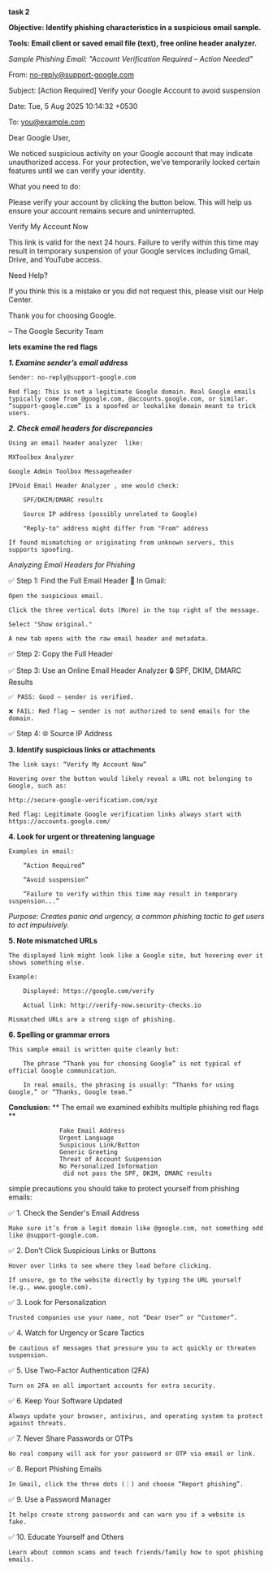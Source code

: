  **task 2**
 
**Objective: Identify phishing characteristics in a suspicious email sample.**

**Tools: Email client or saved email file (text), free online header analyzer.**


*Sample Phishing Email: "Account Verification Required – Action Needed"*

From: no-reply@support-google.com

Subject: [Action Required] Verify your Google Account to avoid suspension

Date: Tue, 5 Aug 2025 10:14:32 +0530

To: you@example.com

Dear Google User,

We noticed suspicious activity on your Google account that may indicate unauthorized access. For your protection, we’ve temporarily locked certain features until we can verify your identity.

What you need to do:

Please verify your account by clicking the button below. This will help us ensure your account remains secure and uninterrupted.

 Verify My Account Now

   This link is valid for the next 24 hours. Failure to verify within this time may result in temporary suspension of your Google services including Gmail, Drive, and YouTube access.

Need Help?

If you think this is a mistake or you did not request this, please visit our Help Center.

Thank you for choosing Google.

– The Google Security Team

**lets examine the red flags**

***1. Examine sender’s email address***

    Sender: no-reply@support-google.com

    Red flag: This is not a legitimate Google domain. Real Google emails typically come from @google.com, @accounts.google.com, or similar.
    “support-google.com” is a spoofed or lookalike domain meant to trick users.


***2. Check email headers for discrepancies***

    Using an email header analyzer  like:

    MXToolbox Analyzer

    Google Admin Toolbox Messageheader

    IPVoid Email Header Analyzer , one would check:

        SPF/DKIM/DMARC results

        Source IP address (possibly unrelated to Google)

        "Reply-to" address might differ from "From" address

    If found mismatching or originating from unknown servers, this supports spoofing.

 *Analyzing Email Headers for Phishing*
 
✅ Step 1: Find the Full Email Header
📧  In Gmail:

    Open the suspicious email.

    Click the three vertical dots (More) in the top right of the message.

    Select "Show original."

    A new tab opens with the raw email header and metadata.
 ✅ Step 2: Copy the Full Header
 
 ✅ Step 3: Use an Online Email Header Analyzer
 🔒 SPF, DKIM, DMARC Results

    ✅ PASS: Good – sender is verified.

    ❌ FAIL: Red flag – sender is not authorized to send emails for the domain.
    
 ✅ Step 4: 🌐 Source IP Address    
    
   
 **3. Identify suspicious links or attachments**

    The link says: “Verify My Account Now”

    Hovering over the button would likely reveal a URL not belonging to Google, such as:

    http://secure-google-verification.com/xyz

    Red flag: Legitimate Google verification links always start with https://accounts.google.com/



**4. Look for urgent or threatening language**

    Examples in email:

        “Action Required”

        “Avoid suspension”

        “Failure to verify within this time may result in temporary suspension...”

 *Purpose: Creates panic and urgency, a common phishing tactic to get users to act impulsively.*

**5. Note mismatched URLs**

    The displayed link might look like a Google site, but hovering over it shows something else.

    Example:

        Displayed: https://google.com/verify

        Actual link: http://verify-now.security-checks.io

    Mismatched URLs are a strong sign of phishing.




 **6. Spelling or grammar errors**

    This sample email is written quite cleanly but:

        The phrase “Thank you for choosing Google” is not typical of official Google communication.

        In real emails, the phrasing is usually: “Thanks for using Google,” or “Thanks, Google team.”
   

  **Conclusion:**
                 ** The email we examined  exhibits multiple phishing red flags **
                 
                  Fake Email Address
                  Urgent Language
                  Suspicious Link/Button
                  Generic Greeting
                  Threat of Account Suspension
                  No Personalized Information
                   did not pass the SPF, DKIM, DMARC results


simple precautions you should take to protect yourself from phishing emails:

✅ 1. Check the Sender's Email Address

    Make sure it’s from a legit domain like @google.com, not something odd like @support-google.com.

✅ 2. Don’t Click Suspicious Links or Buttons

    Hover over links to see where they lead before clicking.

    If unsure, go to the website directly by typing the URL yourself (e.g., www.google.com).

✅ 3. Look for Personalization

    Trusted companies use your name, not “Dear User” or “Customer”.

✅ 4. Watch for Urgency or Scare Tactics

    Be cautious of messages that pressure you to act quickly or threaten suspension.

✅ 5. Use Two-Factor Authentication (2FA)

    Turn on 2FA on all important accounts for extra security.

✅ 6. Keep Your Software Updated

    Always update your browser, antivirus, and operating system to protect against threats.

✅ 7. Never Share Passwords or OTPs

    No real company will ask for your password or OTP via email or link.

✅ 8. Report Phishing Emails

    In Gmail, click the three dots (⋮) and choose “Report phishing”.

✅ 9. Use a Password Manager

    It helps create strong passwords and can warn you if a website is fake.

✅ 10. Educate Yourself and Others

    Learn about common scams and teach friends/family how to spot phishing emails.
 

   
